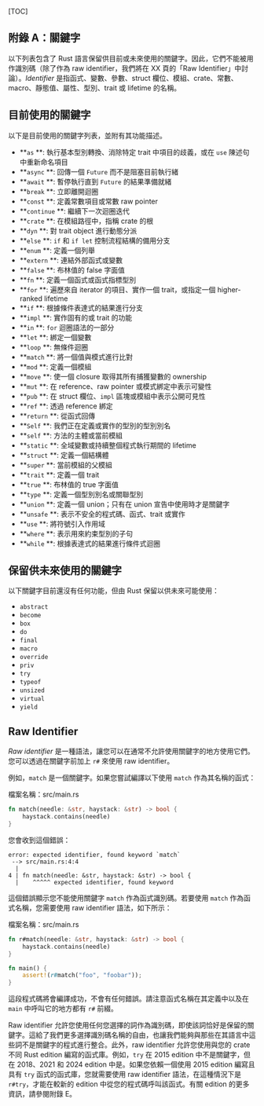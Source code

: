 <!-- DO NOT EDIT THIS FILE.

This file is periodically generated from the content in the `/src/`
directory, so all fixes need to be made in `/src/`.
-->

[TOC]

## 附錄 A：關鍵字

以下列表包含了 Rust 語言保留供目前或未來使用的關鍵字。因此，它們不能被用作識別碼（除了作為 raw identifier，我們將在 XX 頁的「Raw Identifier」中討論）。_Identifier_ 是指函式、變數、參數、struct 欄位、模組、crate、常數、macro、靜態值、屬性、型別、trait 或 lifetime 的名稱。

## 目前使用的關鍵字

以下是目前使用的關鍵字列表，並附有其功能描述。

- **`as` **: 執行基本型別轉換、消除特定 trait 中項目的歧義，或在 `use` 陳述句中重新命名項目
- **`async` **: 回傳一個 `Future` 而不是阻塞目前執行緒
- **`await` **: 暫停執行直到 `Future` 的結果準備就緒
- **`break` **: 立即離開迴圈
- **`const` **: 定義常數項目或常數 raw pointer
- **`continue` **: 繼續下一次迴圈迭代
- **`crate` **: 在模組路徑中，指稱 crate 的根
- **`dyn` **: 對 trait object 進行動態分派
- **`else` **: `if` 和 `if let` 控制流程結構的備用分支
- **`enum` **: 定義一個列舉
- **`extern` **: 連結外部函式或變數
- **`false` **: 布林值的 false 字面值
- **`fn` **: 定義一個函式或函式指標型別
- **`for` **: 遍歷來自 iterator 的項目、實作一個 trait，或指定一個 higher-ranked lifetime
- **`if` **: 根據條件表達式的結果進行分支
- **`impl` **: 實作固有的或 trait 的功能
- **`in` **: `for` 迴圈語法的一部分
- **`let` **: 綁定一個變數
- **`loop` **: 無條件迴圈
- **`match` **: 將一個值與模式進行比對
- **`mod` **: 定義一個模組
- **`move` **: 使一個 closure 取得其所有捕獲變數的 ownership
- **`mut` **: 在 reference、raw pointer 或模式綁定中表示可變性
- **`pub` **: 在 struct 欄位、`impl` 區塊或模組中表示公開可見性
- **`ref` **: 透過 reference 綁定
- **`return` **: 從函式回傳
- **`Self` **: 我們正在定義或實作的型別的型別別名
- **`self` **: 方法的主體或當前模組
- **`static` **: 全域變數或持續整個程式執行期間的 lifetime
- **`struct` **: 定義一個結構體
- **`super` **: 當前模組的父模組
- **`trait` **: 定義一個 trait
- **`true` **: 布林值的 true 字面值
- **`type` **: 定義一個型別別名或關聯型別
- **`union` **: 定義一個 union；只有在 union 宣告中使用時才是關鍵字
- **`unsafe` **: 表示不安全的程式碼、函式、trait 或實作
- **`use` **: 將符號引入作用域
- **`where` **: 表示用來約束型別的子句
- **`while` **: 根據表達式的結果進行條件式迴圈

## 保留供未來使用的關鍵字

以下關鍵字目前還沒有任何功能，但由 Rust 保留以供未來可能使用：

- `abstract`
- `become`
- `box`
- `do`
- `final`
- `macro`
- `override`
- `priv`
- `try`
- `typeof`
- `unsized`
- `virtual`
- `yield`

## Raw Identifier

_Raw identifier_ 是一種語法，讓您可以在通常不允許使用關鍵字的地方使用它們。您可以透過在關鍵字前加上 `r#` 來使用 raw identifier。

例如，`match` 是一個關鍵字。如果您嘗試編譯以下使用 `match` 作為其名稱的函式：

檔案名稱：src/main.rs

```rust
fn match(needle: &str, haystack: &str) -> bool {
    haystack.contains(needle)
}
```

您會收到這個錯誤：

```
error: expected identifier, found keyword `match`
 --> src/main.rs:4:4
  |
4 | fn match(needle: &str, haystack: &str) -> bool {
  |    ^^^^^ expected identifier, found keyword
```

這個錯誤顯示您不能使用關鍵字 `match` 作為函式識別碼。若要使用 `match` 作為函式名稱，您需要使用 raw identifier 語法，如下所示：

檔案名稱：src/main.rs

```rust
fn r#match(needle: &str, haystack: &str) -> bool {
    haystack.contains(needle)
}

fn main() {
    assert!(r#match("foo", "foobar"));
}
```

這段程式碼將會編譯成功，不會有任何錯誤。請注意函式名稱在其定義中以及在 `main` 中呼叫它的地方都有 `r#` 前綴。

Raw identifier 允許您使用任何您選擇的詞作為識別碼，即使該詞恰好是保留的關鍵字。這給了我們更多選擇識別碼名稱的自由，也讓我們能夠與那些在其語言中這些詞不是關鍵字的程式進行整合。此外，raw identifier 允許您使用與您的 crate 不同 Rust edition 編寫的函式庫。例如，`try` 在 2015 edition 中不是關鍵字，但在 2018、2021 和 2024 edition 中是。如果您依賴一個使用 2015 edition 編寫且具有 `try` 函式的函式庫，您就需要使用 raw identifier 語法，在這種情況下是 `r#try`，才能在較新的 edition 中從您的程式碼呼叫該函式。有關 edition 的更多資訊，請參閱附錄 E。
